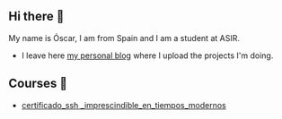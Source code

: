 ## Hi there 👋

My name is Óscar, I am from Spain and I am a student at ASIR.

* I leave here [my personal blog](https://oscarlucas22.github.io) where I upload the projects I'm doing.

## Courses 📜

* [certificado_ssh _imprescindible_en_tiempos_modernos](https://github.com/oscarlucas22/Cursos/blob/main/certificado_ssh%20_imprescindible_en_tiempos_modernos.pdf)
